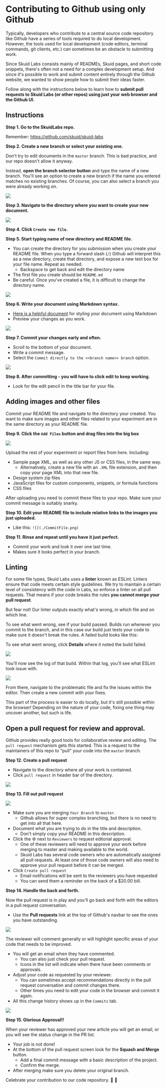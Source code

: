 # Contributing to Github using only Github

Typically, developers who contribute to a central source code repository like Github have a series of tools required to do local development. However, the tools used for local development (code editors,  terminal commands,  git clients, etc.) can sometimes be an obstacle to submitting work.

Since Skuid Labs consists mainly of READMEs, Skuid pages, and short code snippets, there's often not a need for a complex development setup. And since it's possible to work and submit content entirely through the Github website, we wanted to show people how to submit their ideas faster.

Follow along with the instructions below to learn how to **submit pull requests to Skuid Labs (or other repos) using just your web browser and the Github UI.**

## Instructions

**Step 1. Go to the SkuidLabs repo.**

Remember:  https://github.com/skuid/skuid-labs

**Step 2. Create a new branch or select your existing one.**

Don't try to edit documents in the `master` branch. This is bad practice, and our repo doesn't allow it anyway.

Instead, **open the branch selector button** and type the name of a new branch. You'll see an option to create a new branch if the name you entered matches no existing branches. Of course, you can also select a branch you were already working on.

![](./NewBranch.png)

**Step 3. Navigate to the directory where you want to create your new document.**

![](./NavigateToFolder.png)

**Step 4. Click `Create new file`.**

**Step 5. Start typing name of new directory and README file.**

- You can create the directory for you submission when you create your README file. When you type a forward slash (`/`) Github will interpret this as a new directory, create that directory, and expose a new text box for your file name. Repeat as needed.
  - Backspace to get back and edit the directory name
- The first file you create should be  `README.md`
- Be careful. Once you've created a file, it is difficult to change the directory name.

![](./CreateNewFile.png)

**Step 6. Write your document using Markdown syntax.**

- [Here is a helpful document](https://help.github.com/en/github/writing-on-github/basic-writing-and-formatting-syntax) for styling your document using Markdown
- Preview your changes as you work.

![](./PreviewChanges.png)

**Step 7. Commit your changes early and often.**

- Scroll to the bottom of your document.
- Write a commit message.
- Select the `Commit directly to the <<branch name>> branch` option.

![](./CommitFile.png)

**Step 8. After committing - you will have to click edit to keep working.**

- Look for the edit pencil in the title bar for your file.

## Adding images and other files

Commit your README file and navigate to the directory your created. You want to make sure images and other files related to your experiment are in the same directory as your README file.

**Step 9. Click the `Add Files` button and drag files into the big box**

![](./UploadFiles.png)

Upload the rest of your experiment or report files from here. Including:

- Sample page XML, as well as any other JS or CSS files, in the same way.
  - Alternatively, create a new file with an `.XML` file extension, and then copy your page XML into that new file.
- Design system zip files
- JavaScript files for custom components, snippets, or formula functions
- CSS files

After uploading you need to commit these files to your repo. Make sure your commit message is suitably snarky.

**Step 10. Edit your README file to include relative links to the images you just uploaded.**

- Like this: `![](./CommitFile.png)`

**Step 11. Rinse and repeat until you have it just perfect.**

- Commit your work and look it over one last time.
- Makes sure it looks perfect in your branch.

## Linting

For some file types, Skuid Labs uses a **linter** known as ESLint. Linters ensure that code meets certain style guidelines. We try to maintain a certain level of consistency with the code in Labs, so enforce a linter on all pull requests. That means if your code breaks the rules **you cannot merge your pull request**.

But fear not! Our linter outputs exactly what's wrong, in which file and on which line.

To see what went wrong, see if your build passed. Builds run whenever you commit to the branch, and in this case our build just tests your code to make sure it doesn't break the rules. A failed build looks like this:

To see what went wrong, click **Details** where it noted the build failed.

![](./failedBuild.png)

You'll now see the log of that build. Within that log, you'll see what ESLint took issue with.

![](./eslintLog.png)

From there, navigate to the problematic file and fix the issues within the editor. Then create a new commit with your fixes.

This part of the process is easier to do locally, but it's still possible within the browser! Depending on the nature of your code, fixing one thing may uncover another, but such is life.



## Open a pull request for review and approval.

Github provides really good tools for collaborative review and editing. The `pull request` mechanism gets this started. This is a request to the maintainers of this repo to "pull" your code into the `master` branch.

**Step 12. Create a pull request**

- Navigate to the directory where all your work is contained.
- Click `pull request` in header bar of the directory.

![](./StartPullRequest.png)

**Step 13. Fill out pull request**

![](./CompletePullRequest.png)

- Make sure you are merging `Your Branch` to `master`.
  - Github allows for super complex branching, but there is no need to get into all that here.
- Document what you are trying to do in the title and description.
  - Don't simply copy your README in this description.
- Click the :gear: next to `Reviewers` to request editorial approval.
  - One of these reviewers will need to approve your work before merging to master and making available to the world.
  - Skuid Labs has several code owners who are automatically assigned all pull requests. At least one of those code owners will also need to approve your pull request before it can be merged.
- Click `Create pull request`
  - Email notifications will be sent to the reviewers you have requested
  - You can send them a reminder on the back of a $20.00 bill.

**Step 14. Handle the back and forth.**

Now the pull request is in play and you'll go back and forth with the editors in a pull request conversation.
- Use the **Pull requests** link at the top of Github's navbar to see the ones you have outstanding.

![](./OpenPullRequests.png)

The reviewer will comment generally or will highlight specific areas of your code that needs to be improved.
- You will get an email when they have commented.
  - You can also just check your pull request.
  - Icons in the list will indicate when there have been comments or approvals.
- Adjust your code as requested by your reviewer.
  - You can sometimes accept recommendations directly in the pull request conversation and commit changes there.
  - Other times you need to edit your code in the browser and commit it again.
- All this change history shows up in the `Commits` tab.

![](./PullRequestComments.png)

**Step 15. Glorious Approval!!**

When your reviewer has approved your new article you will get an email, or you will see the status change in the PR list.
- Your job is not done!
- At the bottom of the pull request screen look for the **Squash and Merge** button.
  - Add a final commit message with a basic description of the project.
  - Confirm the merge.
- After merging make sure you delete your original branch.

Celebrate your contribution to our code repository. :tada: :tada:
